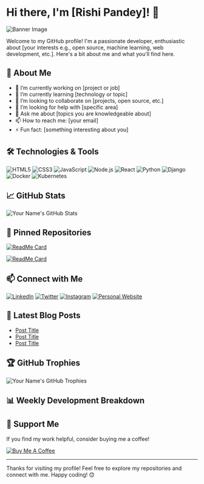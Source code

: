 # Hi there, I'm [Rishi Pandey]! 👋

![Banner Image](url-to-your-banner-image)

Welcome to my GitHub profile! I'm a passionate developer, enthusiastic about [your interests e.g., open source, machine learning, web development, etc.]. Here's a bit about me and what you'll find here.

## 🚀 About Me

- 🔭 I’m currently working on [project or job]
- 🌱 I’m currently learning [technology or topic]
- 👯 I’m looking to collaborate on [projects, open source, etc.]
- 🤔 I’m looking for help with [specific area]
- 💬 Ask me about [topics you are knowledgeable about]
- 📫 How to reach me: [your email]
- ⚡ Fun fact: [something interesting about you]

## 🛠️ Technologies & Tools

![HTML5](https://img.shields.io/badge/-HTML5-E34F26?logo=html5&logoColor=fff)
![CSS3](https://img.shields.io/badge/-CSS3-1572B6?logo=css3)
![JavaScript](https://img.shields.io/badge/-JavaScript-F7DF1E?logo=javascript&logoColor=000)
![Node.js](https://img.shields.io/badge/-Node.js-339933?logo=node.js&logoColor=fff)
![React](https://img.shields.io/badge/-React-61DAFB?logo=react&logoColor=000)
![Python](https://img.shields.io/badge/-Python-3776AB?logo=python&logoColor=fff)
![Django](https://img.shields.io/badge/-Django-092E20?logo=django&logoColor=fff)
![Docker](https://img.shields.io/badge/-Docker-2496ED?logo=docker&logoColor=fff)
![Kubernetes](https://img.shields.io/badge/-Kubernetes-326CE5?logo=kubernetes&logoColor=fff)

## 📈 GitHub Stats

![Your Name's GitHub Stats](https://github-readme-stats.vercel.app/api?username=yourusername&show_icons=true&hide_border=true&count_private=true&theme=radical)

## 📌 Pinned Repositories

[![ReadMe Card](https://github-readme-stats.vercel.app/api/pin/?username=yourusername&repo=repository-name&theme=radical)](https://github.com/yourusername/repository-name)

[![ReadMe Card](https://github-readme-stats.vercel.app/api/pin/?username=yourusername&repo=repository-name&theme=radical)](https://github.com/yourusername/repository-name)

## 📫 Connect with Me

[![LinkedIn](https://img.shields.io/badge/-LinkedIn-0077B5?logo=linkedin&logoColor=fff)](https://www.linkedin.com/in/yourprofile)
[![Twitter](https://img.shields.io/badge/-Twitter-1DA1F2?logo=twitter&logoColor=fff)](https://twitter.com/yourhandle)
[![Instagram](https://img.shields.io/badge/-Instagram-E4405F?logo=instagram&logoColor=fff)](https://instagram.com/yourhandle)
[![Personal Website](https://img.shields.io/badge/-Personal%20Website-000000?logo=next.js&logoColor=fff)](https://yourwebsite.com)

## 📝 Latest Blog Posts

<!-- BLOG-POST-LIST:START -->
- [Post Title](https://yourblog.com/post-title)
- [Post Title](https://yourblog.com/post-title)
- [Post Title](https://yourblog.com/post-title)
<!-- BLOG-POST-LIST:END -->

## 🏆 GitHub Trophies

![Your Name's GitHub Trophies](https://github-profile-trophy.vercel.app/?username=yourusername&theme=radical&no-frame=true&margin-w=5)

## 📊 Weekly Development Breakdown

<!--START_SECTION:waka-->
<!--END_SECTION:waka-->

## 💖 Support Me

If you find my work helpful, consider buying me a coffee!

[![Buy Me A Coffee](https://img.shields.io/badge/-Buy%20Me%20A%20Coffee-F7DF1E?logo=buy-me-a-coffee&logoColor=000)](https://www.buymeacoffee.com/yourusername)

---

Thanks for visiting my profile! Feel free to explore my repositories and connect with me. Happy coding! 😊
